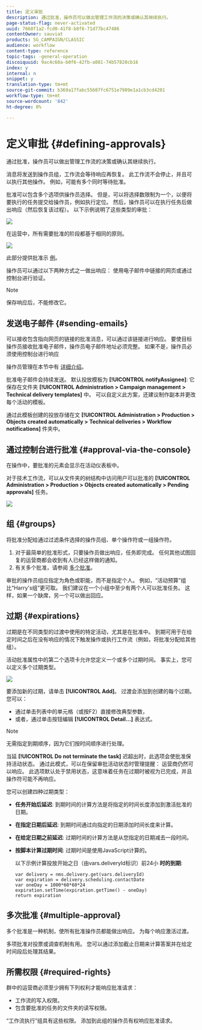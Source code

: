```yaml
---
title: 定义审批
description: 通过批准，操作员可以做出管理工作流的决策或确认其继续执行。
page-status-flag: never-activated
uuid: 7668f1a2-fcd0-41f8-b8f6-71d77bc47486
contentOwner: sauviat
products: SG_CAMPAIGN/CLASSIC
audience: workflow
content-type: reference
topic-tags: -general-operation
discoiquuid: 9ac4c60a-b0f6-42fb-a081-74b57820cb16
index: y
internal: n
snippet: y
translation-type: tm+mt
source-git-commit: b369a17fabc55607fc6751e7909e1a1cb3cd4201
workflow-type: tm+mt
source-wordcount: '842'
ht-degree: 0%

---
```



# 定义审批 {#defining-approvals}

通过批准，操作员可以做出管理工作流的决策或确认其继续执行。

消息将发送到操作员组，工作流会等待响应再恢复。 此工作流不会停止，并且可以执行其他操作。 例如，可能有多个同时等待批准。

批准可以包含多个选项供操作员选择。 但是，可以将选择数限制为一个，以便将要执行的任务提交给操作员，例如执行定位。 然后，操作员可以在执行任务后做出响应（然后恢复该过程）。 以下示例说明了这些类型的审批：

![](assets/validation-1.png)

在运营中，所有需要批准的阶段都基于相同的原则。

![](assets/validation-1-in-op.png)

此部分提供批准示 [例](../../campaign/using/marketing-campaign-approval.md#checking-and-approving-deliveries)。

操作员可以通过以下两种方式之一做出响应： 使用电子邮件中链接的网页或通过控制台进行验证。

>[!NOTE]
>
>保存响应后，不能修改它。

## 发送电子邮件 {#sending-emails}

可以接收包含指向网页的链接的批准消息，可以通过该链接进行响应。 要使目标操作员接收批准电子邮件，操作员电子邮件地址必须完整。 如果不是，操作员必须使用控制台进行响应

操作员管理在本节中有 [详细介绍](../../platform/using/access-management.md)。

批准电子邮件会持续发送。 默认投放模板为 **[!UICONTROL notifyAssignee]**: 它保存在文件夹 **[!UICONTROL Administration > Campaign management > Technical delivery templates]** 中。 可以自定义此方案，还建议制作副本并更改每个活动的模板。

通过此模板创建的投放存储在文 **[!UICONTROL Administration > Production > Objects created automatically > Technical deliveries > Workflow notifications]** 件夹中。

## 通过控制台进行批准 {#approval-via-the-console}

在操作中，要批准的元素会显示在活动仪表板中。

对于技术工作流，可以从文件夹的树结构中访问用户可以批准的 **[!UICONTROL Administration > Production > Objects created automatically > Pending approvals]** 任务。

![](assets/validation-node.png)

## 组 {#groups}

将批准分配给通过过滤条件选择的操作员组、单个操作符或一组操作符。

1. 对于最简单的批准形式，只要操作员做出响应，任务即完成。 任何其他试图回复的运营商都会收到有人已经这样做的通知。
1. 有关多个批准，请参阅 [多个批准](#multiple-approval)。

审批的操作员组应指定为角色或职能，而不是指定个人。 例如，“活动预算”组比“Harry&#39;s组”更可取。 我们建议在一个小组中至少有两个人可以批准任务。 这样，如果一个缺席，另一个可以做出回应。

## 过期 {#expirations}

过期是在不同类型的过渡中使用的特定活动，尤其是在批准中。 到期可用于在给定时间之后在没有响应的情况下触发操作或执行工作流（例如，将批准分配给其他组）。

活动批准属性中的第二个选项卡允许您定义一个或多个过期时间。 事实上，您可以定义多个过期类型。

![](assets/expiration.png)

要添加新的过期，请单击 **[!UICONTROL Add]**。 过渡会添加到创建的每个过期。 您可以：

* 通过单击列表中的单元格（或按F2）直接修改典型参数，
* 或者，通过单击按钮编辑 **[!UICONTROL Detail...]** 表达式。

>[!NOTE]
>
>无需指定到期顺序，因为它们按时间顺序进行处理。

当延 **[!UICONTROL Do not terminate the task]** 迟超出时，此选项会使批准保持活动状态。 通过此模式，可以在保留审批活动状态时管理提醒： 运营商仍然可以响应。 此选项默认处于禁用状态，这意味着任务在过期时被视为已完成，并且操作符可能不再响应。

您可以创建四种过期类型：

* **任务开始后延迟**: 到期时间的计算方法是将指定的时间长度添加到激活批准的日期。
* **在指定日期后延迟**: 到期时间通过向指定的日期添加时间长度来计算。
* **在给定日期之前延迟**: 过期时间的计算方法是从您指定的日期减去一段时间。
* **按脚本计算过期时间**: 过期时间是使用JavaScript计算的。

   以下示例计算投放开始之日（由vars.deliveryId标识）前24小 **时的到期**:

   ```
   var delivery = nms.delivery.get(vars.deliveryId)
   var expiration = delivery.scheduling.contactDate
   var oneDay = 1000*60*60*24
   expiration.setTime(expiration.getTime() - oneDay)
   return expiration
   ```

## 多次批准 {#multiple-approval}

多个批准是一种机制，使所有批准操作员都能做出响应。 为每个响应激活过渡。

多项批准对投票或调查机制有用。 您可以通过添加截止日期来计算答案并在给定时间段后处理其结果。

## 所需权限 {#required-rights}

群中的运营商必须至少拥有下列权利才能响应批准请求：

* 工作流的写入权限。
* 包含要批准的任务的文件夹的读写权限。

“工作流执行”组具有这些权限。 添加到此组的操作员有权响应批准请求。
